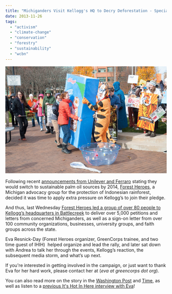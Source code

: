 ```yaml
---
title: "Michiganders Visit Kellogg's HQ to Decry Deforestation - Special Interview with Eva Resnick-Day"
date: 2013-11-26
tags: 
  - "activism"
  - "climate-change"
  - "conservation"
  - "forestry"
  - "sustainability"
  - "wcbn"
---
```


![Picture](images/output_LG9Ja41.gif)

Following recent [announcements from Unilever and Ferraro](http://www.brandchannel.com/home/post/Unilever-Sustainable-Palm-Oil-111513.aspx) stating they would switch to sustainable palm oil sources by 2014, [Forest Heroes](http://www.forestheroes.org/), a Michigan advocacy group for the protection of Indonesian rainforest, decided it was time to apply extra pressure on Kellogg’s to join their pledge.

And thus, last Wednesday [Forest Heroes led a group of over 80 people to Kellogg’s headquarters in Battlecreek](http://www.forestheroes.org/the_cereal_bowl) to deliver over 5,000 petitions and letters from concerned Michiganders, as well as a sign-on letter from over 100 community organizations, businesses, university groups, and faith groups across the state.

Eva Resnick-Day (Forest Heroes organizer, GreenCorps trainee, and two time guest of IHIH)  helped organize and lead the rally, and later sat down with Andrea to talk her through the events, Kellogg’s reaction, the subsequent media storm, and what’s up next.

If you're interested in getting involved in the campaign, or just want to thank Eva for her hard work, please contact her at (_eva at greencorps dot org_).

You can also read more on the story in the [Washington Post](http://www.washingtonpost.com/national/activists-urge-kellogg-co-not-to-use-palm-oil-from-rainforests-where-endangered-tigers-roam/2013/11/20/bca71b96-51c2-11e3-9ee6-2580086d8254_story.html) and [Time](http://newsfeed.time.com/2013/11/20/kelloggs-isnt-being-that-greeeaaat-to-real-tony-the-tigers-and-people-are-angry/), as well as listen to a [previous It's Hot In Here interview with Eva](http://hotinhere.us/1/post/2013/11/11012013.html)!
